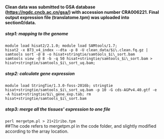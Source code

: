 #### Clean data was submitted to GSA database (https://ngdc.cncb.ac.cn/gsa/) with accession number CRA006221. Final output expression file (translatome.tpm) was uploaded into section0/data.
##### step1: mapping to the genome  
`module load hisat2/2.1.0; module load SAMtools/1.7;`  
`hisat2 -x B73_v4_index --dta -p 8 -U clean_data/$i\.clean.fq.gz | samtools sort -@ 8 -o hisat+stringtie/samtools_$i\_sort.bam`   
`samtools view -@ 8 -b -q 50 hisat+stringtie/samtools_$i\_sort.bam > hisat+stringtie/samtools_$i\_sort_uq.bam;`  

##### step2: calculate gene expression  
`module load StringTie/1.3.0-foss-2016b; stringtie hisat+stringtie/samtools_$i\_sort_uq.bam -p 10 -G cds-AGPv4.40.gtf -e -A hisat+stringtie/$i\_gene_exp.tab; rm hisat+stringtie/samtools_$i\_sort.bam`  

##### step3: merge all the tissues' expression to one file  
`perl mergetpm.pl > 21+21ribo.tpm`  
##The code refers to mergetpm.pl in the code folder, and slightly modified according to the array location.
